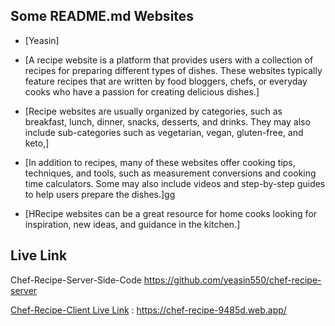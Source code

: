 

## Some README.md Websites

 - [Yeasin]
 - [A recipe website is a platform that provides users with a collection of recipes for preparing different types of dishes. These websites typically feature recipes that are written by food bloggers, chefs, or everyday cooks who have a passion for creating delicious dishes.]
 - [Recipe websites are usually organized by categories, such as breakfast, lunch, dinner, snacks, desserts, and drinks. They may also include sub-categories such as vegetarian, vegan, gluten-free, and keto,]

 - [In addition to recipes, many of these websites offer cooking tips, techniques, and tools, such as measurement conversions and cooking time calculators. Some may also include videos and step-by-step guides to help users prepare the dishes.]gg
 - [HRecipe websites can be a great resource for home cooks looking for inspiration, new ideas, and guidance in the kitchen.]


## Live Link
Chef-Recipe-Server-Side-Code 
https://github.com/yeasin550/chef-recipe-server

[Chef-Recipe-Client Live Link](https://chef-recipe-9485d.web.app/) : https://chef-recipe-9485d.web.app/

